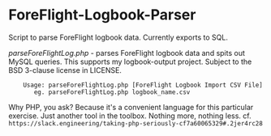 # ForeFlight-Logbook-Parser
Script to parse ForeFlight logbook data. Currently exports to SQL.

*parseForeFlightLog.php* - parses ForeFlight logbook data and spits out 
      MySQL queries. This supports my logbook-output project. Subject to 
      the BSD 3-clause license in LICENSE.

```
    Usage: parseForeFlightLog.php [ForeFlight Logbook Import CSV File]
       eg. parseForeFlightLog.php logbook_name.csv
```

Why PHP, you ask? Because it's a convenient language for this particular
exercise. Just another tool in the toolbox. Nothing more, nothing less.
cf. `https://slack.engineering/taking-php-seriously-cf7a60065329#.2jer4rc28`
